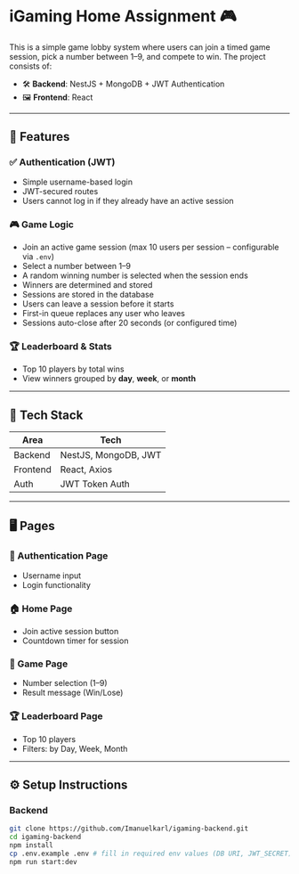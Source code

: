 # iGaming Home Assignment 🎮

This is a simple game lobby system where users can join a timed game session, pick a number between 1–9, and compete to win. The project consists of:

- 🛠 **Backend**: NestJS + MongoDB + JWT Authentication
- 🖼 **Frontend**: React

---

## 🔐 Features

### ✅ Authentication (JWT)
- Simple username-based login
- JWT-secured routes
- Users cannot log in if they already have an active session

### 🎮 Game Logic
- Join an active game session (max 10 users per session – configurable via `.env`)
- Select a number between 1–9
- A random winning number is selected when the session ends
- Winners are determined and stored
- Sessions are stored in the database
- Users can leave a session before it starts
- First-in queue replaces any user who leaves
- Sessions auto-close after 20 seconds (or configured time)

### 🏆 Leaderboard & Stats
- Top 10 players by total wins
- View winners grouped by **day**, **week**, or **month**

---

## 🧪 Tech Stack

| Area       | Tech              |
|------------|-------------------|
| Backend    | NestJS, MongoDB, JWT |
| Frontend   | React, Axios       |
| Auth       | JWT Token Auth     |

---

## 🖥️ Pages

### 🔑 Authentication Page
- Username input
- Login functionality

### 🏠 Home Page
- Join active session button
- Countdown timer for session

### 🎰 Game Page
- Number selection (1–9)
- Result message (Win/Lose)

### 🏆 Leaderboard Page
- Top 10 players
- Filters: by Day, Week, Month

---

## ⚙️ Setup Instructions

### Backend

```bash
git clone https://github.com/Imanuelkarl/igaming-backend.git
cd igaming-backend
npm install
cp .env.example .env # fill in required env values (DB URI, JWT_SECRET)
npm run start:dev

